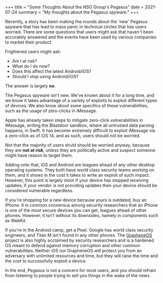 +++
title = "Some Thoughts About the NSO Group's Pegasus"
date = 2021-07-24
summary = "My thoughts about the Pegasus spyware."
+++

Recently, a story has been making the rounds about the 'new' Pegasus spyware
that has lead to mass panic in technical circles that has users worried. There
are some questions that users might ask that haven't been accurately answered
and the events have been used by various companies to market their product.

Frightened users might ask:

*   Am I at risk?
*   What do I do now?
*   Does this affect the latest Android/iOS?
*   Should I stop using Android/iOS?

The answer is largely **no**. 

The Pegasus spyware isn't new. We've known about it for a long time, and we know
it takes advantage of a variety of exploits to exploit different types of
devices. We also know about some specifics of these vulnerabilities, such as the
usage of zero-clicks in iMessage.

Apple has already taken steps to mitigate zero-click vulnerabilities in iMessage,
writing the Blastdoor sandbox, where all untrusted data parsing happens, in
Swift. It has become extremely difficult to exploit iMessage via a zero-click as
of iOS 14, and as such, users should not be worried.

Not that the majority of users shuld should be worried anyway, because they are
**not at risk**, unless they are politically active and suspect someone might
have reason to target them.

Adding onto that, iOS and Android are leagues ahead of any other desktop
operating systems. They both have world class security teams working on them,
and it shows in the cost it takes to write an exploit of such impact. However,
this point is largely moot if your device has stopped receiving updates; if your
vendor is not providing updates then your device should be considered vulnerable
regardless.

If you're shopping for a new device because yours is outdated, buy an iPhone. It
is common consensus among security researchers that an iPhone is one of the most
secure devices you can get, leagues ahead of other phones. However, it isn't
without its downsides, namely in components such as WebKit.

If you're in the Android camp, get a Pixel. Google has world class security
engineers, and Titan M isn't found in any other phones. The
[GrapheneOS](https://grapheneos.org) project is also highly acclaimed by
security researchers and is a hardened OS meant to defend against memory
corruption and other common vulnerabilities. Neither iOS nor GrapheneOS will
protect you from an adversary with unlimited resources and time, but they will
raise the time and the cost to successfully exploit a device. 

In the end, Pegasus is not a concern for most users, and you should refrain from
listening to people trying to sell you things in the wake of the news.
